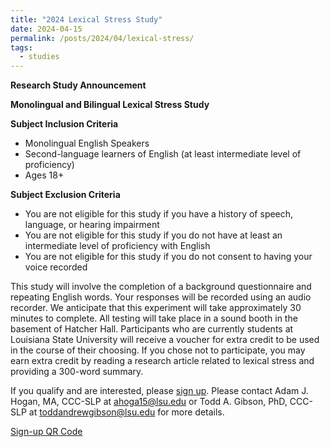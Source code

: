 ```yaml
---
title: "2024 Lexical Stress Study"
date: 2024-04-15
permalink: /posts/2024/04/lexical-stress/
tags:
  - studies
---
```


**Research Study Announcement**

**Monolingual and Bilingual Lexical Stress Study**

**Subject Inclusion Criteria**
* Monolingual English Speakers
* Second-language learners of English (at least intermediate level of proficiency)
* Ages 18+

**Subject Exclusion Criteria**
* You are not eligible for this study if you have a history of speech, language, or hearing
impairment
* You are not eligible for this study if you do not have at least an intermediate level of
proficiency with English
* You are not eligible for this study if you do not consent to having your voice recorded

This study will involve the completion of a background questionnaire and repeating English
words. Your responses will be recorded using an audio recorder. We anticipate that this
experiment will take approximately 30 minutes to complete. All testing will take place in a sound
booth in the basement of Hatcher Hall. Participants who are currently students at Louisiana State
University will receive a voucher for extra credit to be used in the course of their choosing.
If you chose not to participate, you may earn extra credit by reading a research article related to
lexical stress and providing a 300-word summary.

If you qualify and are interested, please [sign up](https://doodle.com/sign-up-sheet/organize/9ba8da48-c385-4390-b104-7fd78850c0d5). Please contact Adam J. Hogan, MA, CCC-SLP at ahoga15@lsu.edu or Todd A. Gibson, PhD, CCC-SLP at toddandrewgibson@lsu.edu for more details.

[Sign-up QR Code](/images/qrcode_doodle.com.png)
